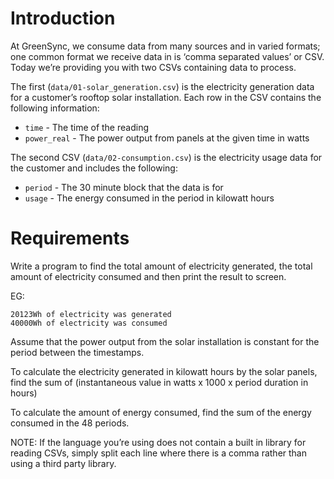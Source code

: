 # Introduction

At GreenSync, we consume data from many sources and in varied formats; one common format we receive data in is ‘comma separated values’ or CSV. Today we’re providing you with two CSVs containing data to process. 

The first (`data/01-solar_generation.csv`) is the electricity generation data for a customer’s rooftop solar installation. Each row in the CSV contains the following information:

* `time` - The time of the reading
* `power_real` - The power output from panels at the given time in watts

The second CSV (`data/02-consumption.csv`) is the electricity usage data for the customer and includes the following:

* `period` - The 30 minute block that the data is for
* `usage` - The energy consumed in the period in kilowatt hours

# Requirements

Write a program to find the total amount of electricity generated, the total amount of electricity consumed and then print the result to screen.

EG:
```text
20123Wh of electricity was generated
40000Wh of electricity was consumed
```

Assume that the power output from the solar installation is constant for the period between the timestamps. 

To calculate the electricity generated in kilowatt hours by the solar panels, find the sum of (instantaneous value in watts x 1000 x period duration in hours)

To calculate the amount of energy consumed, find the sum of the energy consumed in the 48 periods.

NOTE: If the language you’re using does not contain a built in library for reading CSVs, simply split each line where there is a comma rather than using a third party library.

